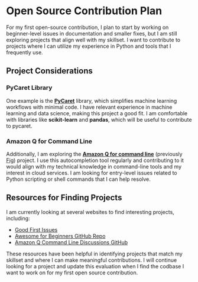 # Open Source Contribution Plan

For my first open-source contribution, I plan to start by working on beginner-level issues in documentation and smaller fixes, but I am still exploring projects that align well with my skillset. I want to contribute to projects where I can utilize my experience in Python and tools that I frequently use.

## Project Considerations

### PyCaret Library
One example is the [**PyCaret**](https://github.com/pycaret/pycaret/issues) library, which simplifies machine learning workflows with minimal code. I have relevant experience in machine learning and data science, making this project a good fit. I am comfortable with libraries like **scikit-learn** and **pandas**, which will be useful to contribute to pycaret.

### Amazon Q for Command Line
Additionally, I am exploring the [**Amazon Q for command line**](https://github.com/aws/q-command-line-discussions) (previously [Fig](https://github.com/withfig/autocomplete)) project. I use this autocompletion tool regularly and contributing to it would align with my technical knowledge in command-line tools and my interest in cloud services. I am looking for entry-level issues related to Python scripting or shell commands that I can help resolve.

## Resources for Finding Projects

I am currently looking at several websites to find interesting projects, including:
- [Good First Issues](https://goodfirstissues.com/)
- [Awesome for Beginners GitHub Repo](https://github.com/MunGell/awesome-for-beginners)
- [Amazon Q Command Line Discussions GitHub](https://github.com/aws/q-command-line-discussions)

These resources have been helpful in identifying projects that match my skillset and where I can make meaningful contributions. I will continue looking for a project and update this evaluation when I find the codbase I want to work on for my first open source contribution.
